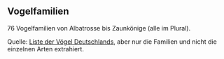 ## Vogelfamilien

76 Vogelfamilien von Albatrosse bis Zaunkönige (alle im Plural).

Quelle: [Liste der Vögel Deutschlands](https://commons.wikimedia.org/wiki/Liste_der_V%C3%B6gel_Deutschlands), aber nur die Familien und nicht die einzelnen Arten extrahiert.